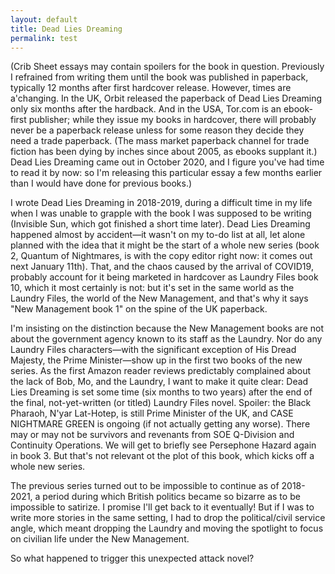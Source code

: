 ```yaml
---
layout: default
title: Dead Lies Dreaming
permalink: test
---
```


(Crib Sheet essays may contain spoilers for the book in question. Previously I refrained from writing them until the book was published in paperback, typically 12 months after first hardcover release. However, times are a'changing. In the UK, Orbit released the paperback of Dead Lies Dreaming only six months after the hardback. And in the USA, Tor.com is an ebook-first publisher; while they issue my books in hardcover, there will probably never be a paperback release unless for some reason they decide they need a trade paperback. (The mass market paperback channel for trade fiction has been dying by inches since about 2005, as ebooks supplant it.) Dead Lies Dreaming came out in October 2020, and I figure you've had time to read it by now: so I'm releasing this particular essay a few months earlier than I would have done for previous books.)

I wrote Dead Lies Dreaming in 2018-2019, during a difficult time in my life when I was unable to grapple with the book I was supposed to be writing (Invisible Sun, which got finished a short time later). Dead Lies Dreaming happened almost by accident—it wasn't on my to-do list at all, let alone planned with the idea that it might be the start of a whole new series (book 2, Quantum of Nightmares, is with the copy editor right now: it comes out next January 11th). That, and the chaos caused by the arrival of COVID19, probably account for it being marketed in hardcover as Laundry Files book 10, which it most certainly is not: but it's set in the same world as the Laundry Files, the world of the New Management, and that's why it says "New Management book 1" on the spine of the UK paperback.

I'm insisting on the distinction because the New Management books are not about the government agency known to its staff as the Laundry. Nor do any Laundry Files characters—with the significant exception of His Dread Majesty, the Prime Minister—show up in the first two books of the new series. As the first Amazon reader reviews predictably complained about the lack of Bob, Mo, and the Laundry, I want to make it quite clear: Dead Lies Dreaming is set some time (six months to two years) after the end of the final, not-yet-written (or titled) Laundry Files novel. Spoiler: the Black Pharaoh, N'yar Lat-Hotep, is still Prime Minister of the UK, and CASE NIGHTMARE GREEN is ongoing (if not actually getting any worse). There may or may not be survivors and revenants from SOE Q-Division and Continuity Operations. We will get to briefly see Persephone Hazard again in book 3. But that's not relevant ot the plot of this book, which kicks off a whole new series.

The previous series turned out to be impossible to continue as of 2018-2021, a period during which British politics became so bizarre as to be impossible to satirize. I promise I'll get back to it eventually! But if I was to write more stories in the same setting, I had to drop the political/civil service angle, which meant dropping the Laundry and moving the spotlight to focus on civilian life under the New Management.

So what happened to trigger this unexpected attack novel?
